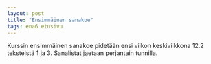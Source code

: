 ```yaml
---
layout: post
title: "Ensimmäinen sanakoe"
tags: ena6 etusivu
---
```


Kurssin ensimmäinen sanakoe pidetään ensi viikon keskiviikkona 12.2 teksteistä 1 ja 3. Sanalistat jaetaan perjantain tunnilla.